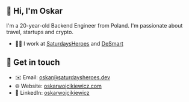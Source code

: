 ## 👋 Hi, I'm Oskar 
I'm a 20-year-old Backend Engineer from Poland. I'm passionate about travel, startups and crypto. 
- 🧑‍💻 I work at [SaturdaysHeroes](https://saturdaysheroes.dev) and [DeSmart](https://desmart.com)

## 💬 Get in touch 
- ✉️ Email: oskar@saturdaysheroes.dev
- 🌐 Website: [oskarwojcikiewicz.com](https://oskarwojcikiewicz.com)
- 💼 LinkedIn: [oskarwojcikiewicz](https://www.linkedin.com/in/oskarwojcikiewicz/)

